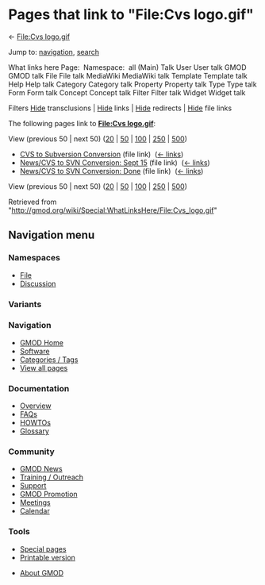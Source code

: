 <div id="mw-page-base" class="noprint">

</div>

<div id="mw-head-base" class="noprint">

</div>

<div id="content" class="mw-body" role="main">

<span id="top"></span>

<div id="mw-js-message" style="display:none;">

</div>



# <span dir="auto">Pages that link to "File:Cvs logo.gif"</span>

<div id="bodyContent">

<div id="contentSub">

← [File:Cvs logo.gif](/wiki/File:Cvs_logo.gif "File:Cvs logo.gif")

</div>

<div id="jump-to-nav" class="mw-jump">

Jump to: [navigation](#mw-navigation), [search](#p-search)

</div>

<div id="mw-content-text">

What links here Page:  Namespace:  all (Main) Talk User User talk GMOD
GMOD talk File File talk MediaWiki MediaWiki talk Template Template talk
Help Help talk Category Category talk Property Property talk Type Type
talk Form Form talk Concept Concept talk Filter Filter talk Widget
Widget talk

Filters
[Hide](/mediawiki/index.php?title=Special:WhatLinksHere/File:Cvs_logo.gif&hidetrans=1 "Special:WhatLinksHere/File:Cvs logo.gif")
transclusions \|
[Hide](/mediawiki/index.php?title=Special:WhatLinksHere/File:Cvs_logo.gif&hidelinks=1 "Special:WhatLinksHere/File:Cvs logo.gif")
links \|
[Hide](/mediawiki/index.php?title=Special:WhatLinksHere/File:Cvs_logo.gif&hideredirs=1 "Special:WhatLinksHere/File:Cvs logo.gif")
redirects \|
[Hide](/mediawiki/index.php?title=Special:WhatLinksHere/File:Cvs_logo.gif&hideimages=1 "Special:WhatLinksHere/File:Cvs logo.gif")
file links

The following pages link to **[File:Cvs
logo.gif](/wiki/File:Cvs_logo.gif "File:Cvs logo.gif")**:

View (previous 50 \| next 50)
([20](/mediawiki/index.php?title=Special:WhatLinksHere/File:Cvs_logo.gif&limit=20 "Special:WhatLinksHere/File:Cvs logo.gif")
\|
[50](/mediawiki/index.php?title=Special:WhatLinksHere/File:Cvs_logo.gif&limit=50 "Special:WhatLinksHere/File:Cvs logo.gif")
\|
[100](/mediawiki/index.php?title=Special:WhatLinksHere/File:Cvs_logo.gif&limit=100 "Special:WhatLinksHere/File:Cvs logo.gif")
\|
[250](/mediawiki/index.php?title=Special:WhatLinksHere/File:Cvs_logo.gif&limit=250 "Special:WhatLinksHere/File:Cvs logo.gif")
\|
[500](/mediawiki/index.php?title=Special:WhatLinksHere/File:Cvs_logo.gif&limit=500 "Special:WhatLinksHere/File:Cvs logo.gif"))

- [CVS to Subversion
  Conversion](/wiki/CVS_to_Subversion_Conversion "CVS to Subversion Conversion")
  (file link) ‎ <span class="mw-whatlinkshere-tools">([←
  links](/mediawiki/index.php?title=Special:WhatLinksHere&target=CVS+to+Subversion+Conversion "Special:WhatLinksHere"))</span>
- [News/CVS to SVN Conversion: Sept
  15](/wiki/News/CVS_to_SVN_Conversion:_Sept_15 "News/CVS to SVN Conversion: Sept 15")
  (file link) ‎ <span class="mw-whatlinkshere-tools">([←
  links](/mediawiki/index.php?title=Special:WhatLinksHere&target=News%2FCVS+to+SVN+Conversion%3A+Sept+15 "Special:WhatLinksHere"))</span>
- [News/CVS to SVN Conversion:
  Done](/wiki/News/CVS_to_SVN_Conversion:_Done "News/CVS to SVN Conversion: Done")
  (file link) ‎ <span class="mw-whatlinkshere-tools">([←
  links](/mediawiki/index.php?title=Special:WhatLinksHere&target=News%2FCVS+to+SVN+Conversion%3A+Done "Special:WhatLinksHere"))</span>

View (previous 50 \| next 50)
([20](/mediawiki/index.php?title=Special:WhatLinksHere/File:Cvs_logo.gif&limit=20 "Special:WhatLinksHere/File:Cvs logo.gif")
\|
[50](/mediawiki/index.php?title=Special:WhatLinksHere/File:Cvs_logo.gif&limit=50 "Special:WhatLinksHere/File:Cvs logo.gif")
\|
[100](/mediawiki/index.php?title=Special:WhatLinksHere/File:Cvs_logo.gif&limit=100 "Special:WhatLinksHere/File:Cvs logo.gif")
\|
[250](/mediawiki/index.php?title=Special:WhatLinksHere/File:Cvs_logo.gif&limit=250 "Special:WhatLinksHere/File:Cvs logo.gif")
\|
[500](/mediawiki/index.php?title=Special:WhatLinksHere/File:Cvs_logo.gif&limit=500 "Special:WhatLinksHere/File:Cvs logo.gif"))

</div>

<div class="printfooter">

Retrieved from
"<http://gmod.org/wiki/Special:WhatLinksHere/File:Cvs_logo.gif>"

</div>

<div id="catlinks" class="catlinks catlinks-allhidden">

</div>

<div class="visualClear">

</div>

</div>

</div>

<div id="mw-navigation">

## Navigation menu

<div id="mw-head">



<div id="left-navigation">

<div id="p-namespaces" class="vectorTabs" role="navigation"
aria-labelledby="p-namespaces-label">

### Namespaces

- <span id="ca-nstab-image"><a href="/wiki/File:Cvs_logo.gif" accesskey="c"
  title="View the file page [c]">File</a></span>
- <span id="ca-talk"><a
  href="/mediawiki/index.php?title=File_talk:Cvs_logo.gif&amp;action=edit&amp;redlink=1"
  accesskey="t"
  title="Discussion about the content page [t]">Discussion</a></span>

</div>

<div id="p-variants" class="vectorMenu emptyPortlet" role="navigation"
aria-labelledby="p-variants-label">

### 

### Variants[](#)

<div class="menu">

</div>

</div>

</div>

<div id="right-navigation">





</div>



</div>

</div>

</div>

<div id="mw-panel">

<div id="p-logo" role="banner">

<a href="/wiki/Main_Page"
style="background-image: url(http://gmod.org/images/GMOD-cogs.png);"
title="Visit the main page"></a>

</div>

<div id="p-Navigation" class="portal" role="navigation"
aria-labelledby="p-Navigation-label">

### Navigation

<div class="body">

- <span id="n-GMOD-Home">[GMOD Home](/wiki/Main_Page)</span>
- <span id="n-Software">[Software](/wiki/GMOD_Components)</span>
- <span id="n-Categories-.2F-Tags">[Categories /
  Tags](/wiki/Categories)</span>
- <span id="n-View-all-pages">[View all
  pages](/wiki/Special:AllPages)</span>

</div>

</div>

<div id="p-Documentation" class="portal" role="navigation"
aria-labelledby="p-Documentation-label">

### Documentation

<div class="body">

- <span id="n-Overview">[Overview](/wiki/Overview)</span>
- <span id="n-FAQs">[FAQs](/wiki/Category:FAQ)</span>
- <span id="n-HOWTOs">[HOWTOs](/wiki/Category:HOWTO)</span>
- <span id="n-Glossary">[Glossary](/wiki/Glossary)</span>

</div>

</div>

<div id="p-Community" class="portal" role="navigation"
aria-labelledby="p-Community-label">

### Community

<div class="body">

- <span id="n-GMOD-News">[GMOD News](/wiki/GMOD_News)</span>
- <span id="n-Training-.2F-Outreach">[Training /
  Outreach](/wiki/Training_and_Outreach)</span>
- <span id="n-Support">[Support](/wiki/Support)</span>
- <span id="n-GMOD-Promotion">[GMOD
  Promotion](/wiki/GMOD_Promotion)</span>
- <span id="n-Meetings">[Meetings](/wiki/Meetings)</span>
- <span id="n-Calendar">[Calendar](/wiki/Calendar)</span>

</div>

</div>

<div id="p-tb" class="portal" role="navigation"
aria-labelledby="p-tb-label">

### Tools

<div class="body">

- <span id="t-specialpages"><a href="/wiki/Special:SpecialPages" accesskey="q"
  title="A list of all special pages [q]">Special pages</a></span>
- <span id="t-print"><a
  href="/mediawiki/index.php?title=Special:WhatLinksHere/File:Cvs_logo.gif&amp;printable=yes"
  rel="alternate" accesskey="p"
  title="Printable version of this page [p]">Printable version</a></span>

</div>

</div>

</div>

</div>

<div id="footer" role="contentinfo">

- <span id="footer-places-about">[About
  GMOD](/wiki/GMOD:About "GMOD:About")</span>

<!-- -->






</div>

